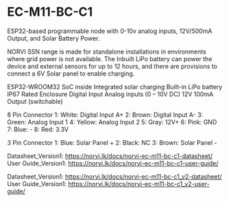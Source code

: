# EC-M11-BC-C1
 ESP32-based programmable node with 0-10v analog inputs, 12V/500mA Output, and Solar Battery Power.

NORVI SSN range is made for standalone installations in environments where grid power is not available. 
The Inbuilt LiPo battery can power the device and external sensors for up to 12 hours, and there are provisions to connect a 6V Solar panel to enable charging. 

ESP32-WROOM32 SoC inside
Integrated solar charging
Built-in LiPo battery
IP67 Rated Enclosure
Digital Input
Analog inputs (0 – 10V DC)
12V 100mA Output (switchable)

8 Pin Connector
1:   White:   Digital Input A+
2:   Brown:   Digital Input A-
3:   Green:   Analog Input 1
4:   Yellow:  Analog Input 2
5:   Gray:    12V+
6:   Pink:    GND
7:   Blue:    -
8:   Red:     3.3V

3 Pin Connector
1:   Blue:   Solar Panel +
2:   Black:   NC
3:   Brown:   Solar Panel -

Datasheet_Version1:   https://norvi.lk/docs/norvi-ec-m11-bc-c1-datasheet/
User Guide_Version1:  https://norvi.lk/docs/norvi-ec-m11-bc-c1-user-guide/

Datasheet_Version1:   https://norvi.lk/docs/norvi-ec-m11-bc-c1_v2-datasheet/
User Guide_Version1:  https://norvi.lk/docs/norvi-ec-m11-bc-c1_v2-user-guide/    